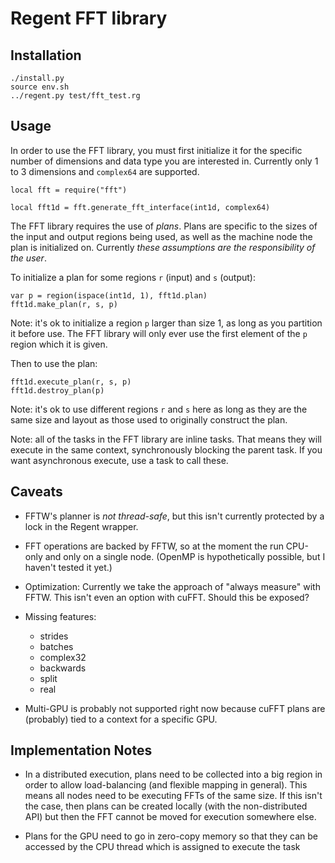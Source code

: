 # Regent FFT library

## Installation

```
./install.py
source env.sh
../regent.py test/fft_test.rg
```

## Usage

In order to use the FFT library, you must first initialize it for the
specific number of dimensions and data type you are interested
in. Currently only 1 to 3 dimensions and `complex64` are supported.

```
local fft = require("fft")

local fft1d = fft.generate_fft_interface(int1d, complex64)
```

The FFT library requires the use of *plans*. Plans are specific to the
sizes of the input and output regions being used, as well as the
machine node the plan is initialized on. Currently *these assumptions
are the responsibility of the user*.

To initialize a plan for some regions `r` (input) and `s` (output):

```
var p = region(ispace(int1d, 1), fft1d.plan)
fft1d.make_plan(r, s, p)
```

Note: it's ok to initialize a region `p` larger than size 1, as long
as you partition it before use. The FFT library will only ever use the
first element of the `p` region which it is given.

Then to use the plan:

```
fft1d.execute_plan(r, s, p)
fft1d.destroy_plan(p)
```

Note: it's ok to use different regions `r` and `s` here as long as
they are the same size and layout as those used to originally
construct the plan.

Note: all of the tasks in the FFT library are inline tasks. That means
they will execute in the same context, synchronously blocking the
parent task. If you want asynchronous execute, use a task to call
these.

## Caveats

  * FFTW's planner is *not thread-safe*, but this isn't currently
    protected by a lock in the Regent wrapper.

  * FFT operations are backed by FFTW, so at the moment the run
    CPU-only and only on a single node. (OpenMP is hypothetically
    possible, but I haven't tested it yet.)

  * Optimization: Currently we take the approach of "always measure"
    with FFTW. This isn't even an option with cuFFT. Should this be
    exposed?

  * Missing features:
      * strides
      * batches
      * complex32
      * backwards
      * split
      * real

  * Multi-GPU is probably not supported right now because cuFFT plans
    are (probably) tied to a context for a specific GPU.

## Implementation Notes

  * In a distributed execution, plans need to be collected into a big
    region in order to allow load-balancing (and flexible mapping in
    general). This means all nodes need to be executing FFTs of the
    same size. If this isn't the case, then plans can be created
    locally (with the non-distributed API) but then the FFT cannot be
    moved for execution somewhere else.

  * Plans for the GPU need to go in zero-copy memory so that they can
    be accessed by the CPU thread which is assigned to execute the
    task
